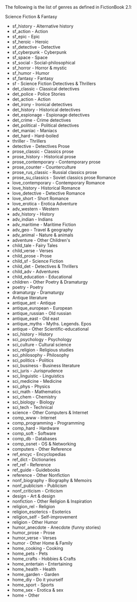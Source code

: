 The following is the list of genres as defined in FictionBook 2.1:

Science Fiction & Fantasy
- sf_history - Alternative history
- sf_action - Action
- sf_epic - Epic
- sf_heroic - Heroic
- sf_detective - Detective
- sf_cyberpunk - Cyberpunk
- sf_space - Space
- sf_social - Social-philosophical
- sf_horror - Horror & mystic
- sf_humor - Humor
- sf_fantasy - Fantasy
- sf - Science Fiction
Detectives & Thrillers
- det_classic - Classical detectives
- det_police - Police Stories
- det_action - Action
- det_irony - Ironical detectives
- det_history - Historical detectives
- det_espionage - Espionage detectives
- det_crime - Crime detectives
- det_political - Political detectives
- det_maniac - Maniacs
- det_hard - Hard-boiled
- thriller - Thrillers
- detective - Detectives
Prose
- prose_classic - Classics prose
- prose_history - Historical prose
- prose_contemporary - Contemporary prose
- prose_counter - Counterculture
- prose_rus_classic - Russial classics prose
- prose_su_classics - Soviet classics prose
Romance
- love_contemporary - Contemporary Romance
- love_history - Historical Romance
- love_detective - Detective Romance
- love_short - Short Romance
- love_erotica - Erotica
Adventure
- adv_western - Western
- adv_history - History
- adv_indian - Indians
- adv_maritime - Maritime Fiction
- adv_geo - Travel & geography
- adv_animal - Nature & animals
- adventure - Other
Children's
- child_tale - Fairy Tales
- child_verse - Verses
- child_prose - Prose
- child_sf - Science Fiction
- child_det - Detectives & Thrillers
- child_adv - Adventures
- child_education - Educational
- children - Other
Poetry & Dramaturgy
- poetry - Poetry
- dramaturgy - Dramaturgy
- Antique literature
- antique_ant - Antique
- antique_european - European
- antique_russian - Old russian
- antique_east - Old east
- antique_myths - Myths. Legends. Epos
- antique - Other
Scientific-educational
- sci_history - History
- sci_psychology - Psychology
- sci_culture - Cultural science
- sci_religion - Religious studies
- sci_philosophy - Philosophy
- sci_politics - Politics
- sci_business - Business literature
- sci_juris - Jurisprudence
- sci_linguistic - Linguistics
- sci_medicine - Medicine
- sci_phys - Physics
- sci_math - Mathematics
- sci_chem - Chemistry
- sci_biology - Biology
- sci_tech - Technical
- science - Other
Computers & Internet
- comp_www - Internet
- comp_programming - Programming
- comp_hard - Hardware
- comp_soft - Software
- comp_db - Databases
- comp_osnet - OS & Networking
- computers - Other
Reference
- ref_encyc - Encyclopedias
- ref_dict - Dictionaries
- ref_ref - Reference
- ref_guide - Guidebooks
- reference - Other
Nonfiction
- nonf_biography - Biography & Memoirs
- nonf_publicism - Publicism
- nonf_criticism - Criticism
- design - Art & design
- nonfiction - Other
Religion & Inspiration
- religion_rel - Religion
- religion_esoterics - Esoterics
- religion_self - Self-improvement
- religion - Other
Humor
- humor_anecdote - Anecdote (funny stories)
- humor_prose - Prose
- humor_verse - Verses
- humor - Other
Home & Family
- home_cooking - Cooking
- home_pets - Pets
- home_crafts - Hobbies & Crafts
- home_entertain - Entertaining
- home_health - Health
- home_garden - Garden
- home_diy - Do it yourself
- home_sport - Sports
- home_sex - Erotica & sex
- home - Other
